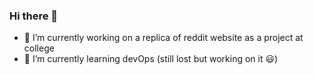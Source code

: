 ### Hi there 👋

- 🔭 I’m currently working on a replica of reddit website as a project at college
- 🌱 I’m currently learning devOps (still lost but working on it 😃)

<!--
**Amira764/Amira764** is a ✨ _special_ ✨ repository because its `README.md` (this file) appears on your GitHub profile.

Here are some ideas to get you started:

- 🔭 I’m currently working on ...
- 🌱 I’m currently learning ...
- 👯 I’m looking to collaborate on ...
- 🤔 I’m looking for help with ...
- 💬 Ask me about ...
- 📫 How to reach me: ...
- 😄 Pronouns: ...
- ⚡ Fun fact: ...
-->
